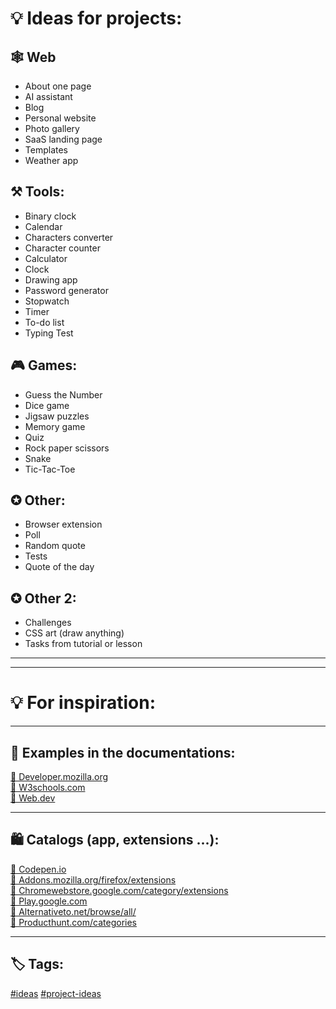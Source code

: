 # 💡 Ideas for projects:

<!-- https://en.wikipedia.org/wiki/English_alphabet#
To know where to insert:
A a B b C c D d E e F f G g H h I i J j K k L l M m N n O o P p Q q R r S s T t U u V v W w X x Y y Z z
2 spaces - line break
-->

## 🕸️ Web
- About one page
- AI assistant
- Blog
- Personal website
- Photo gallery
- SaaS landing page
- Templates
- Weather app

## ⚒️ Tools:
- Binary clock
- Calendar
- Characters converter
- Сharacter counter
- Calculator
- Clock
- Drawing app
- Password generator
- Stopwatch
- Timer
- To-do list
- Typing Test

## 🎮 Games:
- Guess the Number
- Dice game
- Jigsaw puzzles
- Memory game
- Quiz
- Rock paper scissors
- Snake
- Tic-Tac-Toe

## ✪ Other:
- Browser extension
- Poll
- Random quote
- Tests
- Quote of the day

## ✪ Other 2:
- Challenges
- CSS art (draw anything)
- Tasks from tutorial or lesson



<!-- https://en.wikipedia.org/wiki/English_alphabet#
To know where to insert:
A a B b C c D d E e F f G g H h I i J j K k L l M m N n O o P p Q q R r S s T t U u V v W w X x Y y Z z
-->
---
---
# 💡 For inspiration:
---
## 📄 Examples in the documentations:
[🔗 Developer.mozilla.org](https://developer.mozilla.org/en-US/)  
[🔗 W3schools.com](https://www.w3schools.com/)  
[🔗 Web.dev](https://web.dev/)  


---
## 🛍️ Catalogs (app, extensions ...):
[🔗 Codepen.io](https://codepen.io/])  
[🔗 Addons.mozilla.org/firefox/extensions](https://addons.mozilla.org/firefox/extensions/)  
[🔗 Chromewebstore.google.com/category/extensions](https://chromewebstore.google.com/category/extensions)  
[🔗 Play.google.com](https://play.google.com/)  
[🔗 Alternativeto.net/browse/all/](https://alternativeto.net/browse/all/)  
[🔗 Producthunt.com/categories](https://www.producthunt.com/categories)  



---
## 🏷️ Tags:
[#ideas](https://github.com/topics/ideas)
[#project-ideas](https://github.com/topics/project-ideas)
